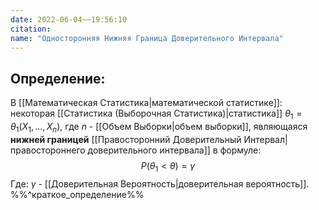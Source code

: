 ```yaml
---
date: 2022-06-04~~19:56:10
citation: 
name: "Односторонняя Нижняя Граница Доверительного Интервала"
---
```

## Определение:
В [[Математическая Статистика|математической статистике]]: некоторая [[Статистика (Выборочная Статистика)|статистика]] $\theta_1 = \theta_1(X_1,...,X_n)$, где $n$ - [[Объем Выборки|объем выборки]], являющаяся **нижней границей** [[Правосторонний Доверительный Интервал|правостороннего доверительного интервала]] в формуле:
$$P(\theta_1 < \theta) = \gamma$$ Где: $\gamma$ - [[Доверительная Вероятность|доверительная вероятность]].
%%^краткое_определение%%
